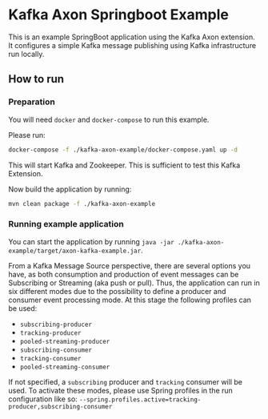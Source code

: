 # Kafka Axon Springboot Example

This is an example SpringBoot application using the Kafka Axon extension. 
It configures a simple Kafka message publishing using Kafka infrastructure run locally. 

## How to run

### Preparation

You will need `docker` and `docker-compose` to run this example.

Please run:

```bash 
docker-compose -f ./kafka-axon-example/docker-compose.yaml up -d
```

This will start Kafka and Zookeeper. This is sufficient to test this Kafka Extension.

Now build the application by running:

```bash
mvn clean package -f ./kafka-axon-example 
``` 

### Running example application
 
You can start the application by running `java -jar ./kafka-axon-example/target/axon-kafka-example.jar`.

From a Kafka Message Source perspective, there are several options you have, as both consumption and production of 
event messages can be Subscribing or Streaming (aka push or pull).
Thus, the application can run in six different modes due to the possibility to define a producer
 and consumer event processing mode.
At this stage the following profiles can be used:

  * `subscribing-producer`
  * `tracking-producer`
  * `pooled-streaming-producer`
  * `subscribing-consumer`
  * `tracking-consumer`
  * `pooled-streaming-consumer`
 
If not specified, a `subscribing` producer and `tracking` consumer will be used.
To activate these modes, please use Spring profiles in the run configuration like so:
 `--spring.profiles.active=tracking-producer,subscribing-consumer`
